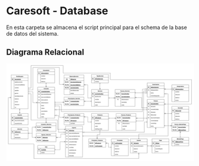 # Caresoft - Database

En esta carpeta se almacena el script principal para el schema de la base de
datos del sistema.

## Diagrama Relacional

![Diagrama relacional](../caresoft_doc/diagrams/caresoft_db/caresoft_db_norm.jpg)

